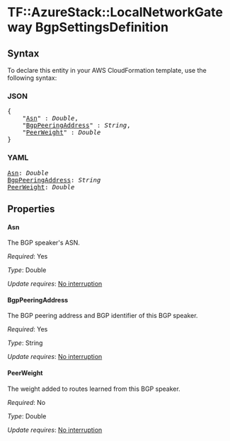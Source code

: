 # TF::AzureStack::LocalNetworkGateway BgpSettingsDefinition

## Syntax

To declare this entity in your AWS CloudFormation template, use the following syntax:

### JSON

<pre>
{
    "<a href="#asn" title="Asn">Asn</a>" : <i>Double</i>,
    "<a href="#bgppeeringaddress" title="BgpPeeringAddress">BgpPeeringAddress</a>" : <i>String</i>,
    "<a href="#peerweight" title="PeerWeight">PeerWeight</a>" : <i>Double</i>
}
</pre>

### YAML

<pre>
<a href="#asn" title="Asn">Asn</a>: <i>Double</i>
<a href="#bgppeeringaddress" title="BgpPeeringAddress">BgpPeeringAddress</a>: <i>String</i>
<a href="#peerweight" title="PeerWeight">PeerWeight</a>: <i>Double</i>
</pre>

## Properties

#### Asn

The BGP speaker's ASN.

_Required_: Yes

_Type_: Double

_Update requires_: [No interruption](https://docs.aws.amazon.com/AWSCloudFormation/latest/UserGuide/using-cfn-updating-stacks-update-behaviors.html#update-no-interrupt)

#### BgpPeeringAddress

The BGP peering address and BGP identifier
of this BGP speaker.

_Required_: Yes

_Type_: String

_Update requires_: [No interruption](https://docs.aws.amazon.com/AWSCloudFormation/latest/UserGuide/using-cfn-updating-stacks-update-behaviors.html#update-no-interrupt)

#### PeerWeight

The weight added to routes learned from this
BGP speaker.

_Required_: No

_Type_: Double

_Update requires_: [No interruption](https://docs.aws.amazon.com/AWSCloudFormation/latest/UserGuide/using-cfn-updating-stacks-update-behaviors.html#update-no-interrupt)


